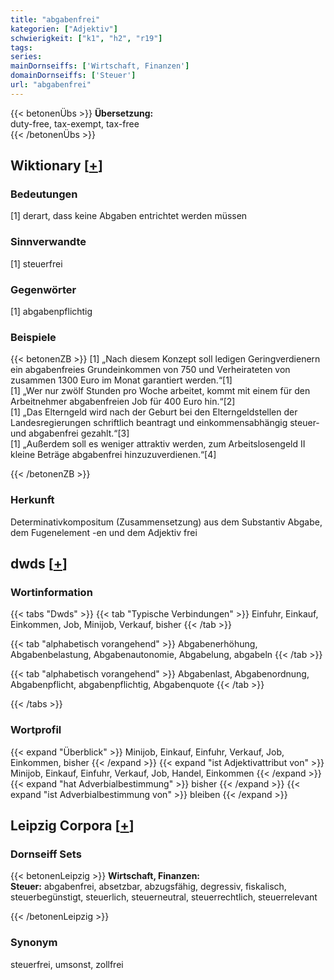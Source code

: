 ```yaml
---
title: "abgabenfrei"
kategorien: ["Adjektiv"]
schwierigkeit: ["k1", "h2", "r19"]
tags:
series:
mainDornseiffs: ['Wirtschaft, Finanzen']
domainDornseiffs: ['Steuer']
url: "abgabenfrei"
---
```


{{< betonenÜbs >}}
**Übersetzung:**  
duty-free, tax-exempt, tax-free  
{{< /betonenÜbs >}}

## Wiktionary [[+](https://de.wiktionary.org/wiki/abgabenfrei)]

### Bedeutungen
[1] derart, dass keine Abgaben entrichtet werden müssen  

### Sinnverwandte
[1] steuerfrei  

### Gegenwörter
[1] abgabenpflichtig  

### Beispiele
{{< betonenZB >}}
[1] „Nach diesem Konzept soll ledigen Geringverdienern ein abgabenfreies Grundeinkommen von 750 und Verheirateten von zusammen 1300 Euro im Monat garantiert werden.“[1]  
[1] „Wer nur zwölf Stunden pro Woche arbeitet, kommt mit einem für den Arbeitnehmer abgabenfreien Job für 400 Euro hin.“[2]  
[1] „Das Elterngeld wird nach der Geburt bei den Elterngeldstellen der Landesregierungen schriftlich beantragt und einkommensabhängig steuer- und abgabenfrei gezahlt.“[3]  
[1] „Außerdem soll es weniger attraktiv werden, zum Arbeitslosengeld II kleine Beträge abgabenfrei hinzuzuverdienen.“[4]  

{{< /betonenZB >}}
### Herkunft
Determinativkompositum (Zusammensetzung) aus dem Substantiv Abgabe, dem Fugenelement -en und dem Adjektiv frei  



## dwds [[+](https://www.dwds.de/wb/abgabenfrei)]

### Wortinformation
{{< tabs "Dwds" >}}
{{< tab "Typische Verbindungen" >}}
Einfuhr, Einkauf, Einkommen, Job, Minijob, Verkauf, bisher
{{< /tab >}}

{{< tab "alphabetisch vorangehend" >}}
Abgabenerhöhung, Abgabenbelastung, Abgabenautonomie, Abgabelung, abgabeln
{{< /tab >}}

{{< tab "alphabetisch vorangehend" >}}
Abgabenlast, Abgabenordnung, Abgabenpflicht, abgabenpflichtig, Abgabenquote
{{< /tab >}}

{{< /tabs >}}

### Wortprofil
{{< expand "Überblick" >}} Minijob, Einkauf, Einfuhr, Verkauf, Job, Einkommen, bisher {{< /expand >}}
{{< expand "ist Adjektivattribut von" >}} Minijob, Einkauf, Einfuhr, Verkauf, Job, Handel, Einkommen {{< /expand >}}
{{< expand "hat Adverbialbestimmung" >}} bisher {{< /expand >}}
{{< expand "ist Adverbialbestimmung von" >}} bleiben {{< /expand >}}

## Leipzig Corpora [[+](https://corpora.uni-leipzig.de/en/res?word=abgabenfrei&corpusId=deu_newscrawl-public_2018)]

### Dornseiff Sets
{{< betonenLeipzig >}}
**Wirtschaft, Finanzen:**  
**Steuer:** abgabenfrei, absetzbar, abzugsfähig, degressiv, fiskalisch, steuerbegünstigt, steuerlich, steuerneutral, steuerrechtlich, steuerrelevant  

{{< /betonenLeipzig >}}

### Synonym
steuerfrei, umsonst, zollfrei

